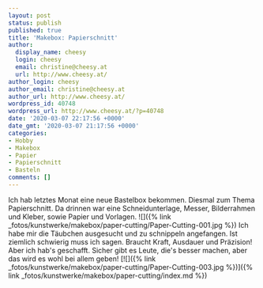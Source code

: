 ```yaml
---
layout: post
status: publish
published: true
title: 'Makebox: Papierschnitt'
author:
  display_name: cheesy
  login: cheesy
  email: christine@cheesy.at
  url: http://www.cheesy.at/
author_login: cheesy
author_email: christine@cheesy.at
author_url: http://www.cheesy.at/
wordpress_id: 40748
wordpress_url: http://www.cheesy.at/?p=40748
date: '2020-03-07 22:17:56 +0000'
date_gmt: '2020-03-07 21:17:56 +0000'
categories:
- Hobby
- Makebox
- Papier
- Papierschnitt
- Basteln
comments: []
---
```

Ich hab letztes Monat eine neue Bastelbox bekommen. Diesmal zum Thema Papierschnitt. Da drinnen war eine Schneidunterlage, Messer, Bilderrahmen und Kleber, sowie Papier und Vorlagen.
![]({% link _fotos/kunstwerke/makebox/paper-cutting/Paper-Cutting-001.jpg %})
Ich habe mir die Täubchen ausgesucht und zu schnippeln angefangen. Ist ziemlich schwierig muss ich sagen. Braucht Kraft, Ausdauer und Präzision! Aber ich hab's geschafft. Sicher gibt es Leute, die's besser machen, aber das wird es wohl bei allem geben!
[![]({% link _fotos/kunstwerke/makebox/paper-cutting/Paper-Cutting-003.jpg %})]({% link _fotos/kunstwerke/makebox/paper-cutting/index.md %})
